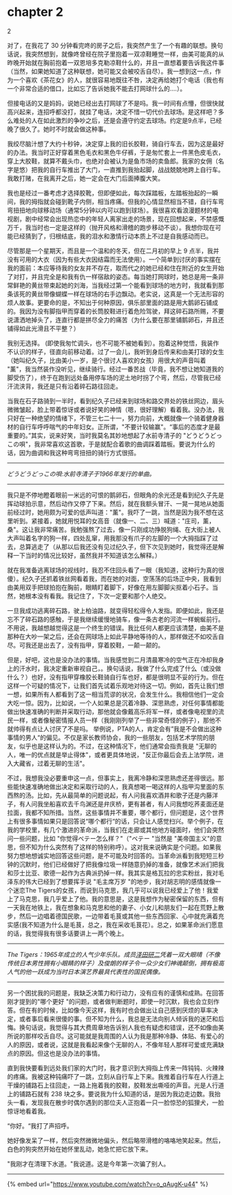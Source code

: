 # chapter 2

&#x20;                                                                                   2&#x20;

&#x20;   对了，在我花了 30 分钟看完咚的房子之后，我突然产生了一个有趣的联想。换句话说，我突然想到，就像咚曾经在院子里抱着一双凉鞋睡觉一样，由美可能真的从昨晚开始就在胸前抱着一双恩培多克勒凉鞋什么的，并且一直想着要告诉我这件事（当然，如果她知道了这种联想，她可能又会被咬舌自尽）。我一想到这一点，作为一个喜欢《茶花女》的人，就很容易地既往不咎，决定再给她打个电话（我也有一个非常合适的借口，比如忘了告诉她我不能去打网球什么的....）。&#x20;

&#x20;   但接电话的又是妈妈，说她已经出去打网球了不是吗。我一时间有点懵，但很快就高兴起来，连招呼都没打，就挂了电话，决定不惜一切代价去球场。是这样吧？多么难处的人在如此激烈的争吵之后，还是会遵守约定去球场。约定是9点半，已经晚了很久了。她时不时就会做这种事。&#x20;

&#x20;   我绞尽脑汁想了大约十秒钟，决定穿上我的旧长胶鞋，骑自行车去，因为这是最好的办法。我当时正好穿着黑色毛衣和黑色牛仔裤，于是匆忙套上一件黑色皮毛衣，穿上大胶鞋，就算不戴头巾，也绝对会被认为是鱼市场的卖鱼郎。我家的女佣（名字是悠）把我的自行车推出了大门，一直推到我抬起脚，战战兢兢地跨上自行车。我敢打赌，在我离开之后，她一定会在大门后面捧腹大笑。&#x20;

&#x20;   我也是经过一番考虑才选择胶靴，但即便如此，每次踩踏板，左踏板抬起的一瞬间，我的拇指就会碰到靴子内侧，相当疼痛。但我的心情显然相当不错，自行车弯弯扭扭地向球移动场（通常5分钟以内可以跑到球场）。我很喜欢看浪漫题材的电视剧，剧中经常会出现热恋中的年轻人离家出走的场景，现在回想起来，不禁感慨万千，我当时也一定是这样的（抛开风格和滑稽的跑步移动不谈）。我想你现在可能已经猜到了，归根结底，我的泪水和激情行动本质上不过是自我感动而已。&#x20;

&#x20;   尽管那是一个星期天，而且是一个温和的冬天，但在二月初的早上 9 点半，我并没有可用的大衣（因为有些大衣因结霜而无法使用）。一个简单到讨厌的事实摆在我的面前：本应等待我的女友并不存在，取而代之的她已经和住在附近的女生开始了对打，并且完全是和我有仇一样宿敌的姿态。每当她打网球时，她总是用一条非常鲜艳的黄丝带束起她的刘海，当我经过第一个能看到球场的地方时，我就看到那条该死的黄丝带像蝴蝶一样在球场的右手边飘动。老实说，这真是一个无法形容的烦人故事。更要命的是，不知出于何种原因，俱乐部里面的路是用大鹅卵石铺成的。我因为没有脚指甲而穿着的长筒胶鞋进行着危险驾驶，拜这碎石路所赐，不要说潇洒地掉头了，连直行都是拼尽全力的痛苦（为什么要在那里铺鹅卵石，并且还铺得如此光滑且不平整？）&#x20;

&#x20;   我别无选择。 (即使我匆忙调头，也不可能不被她看到）。抱着这种觉悟，我装作不认识的样子，径直向前移动着。过了一会儿，我听到身后传来和由美打球的女生（她叫纪久子，比由美小一岁，是个很讨人喜欢的女孩）用很大的声音叫着 "薰"，我当然装作没听见，继续骑行。经过一番苦战（毕竟，我不想让她知道我的脚受伤了），终于在跑到远处备用停车场的泥土地时拐了个弯，然后，尽管我已经汗流浃背，我还是只有沿着碎石路往回走。&#x20;

&#x20;   当我在石子路骑到一半时，看到纪久子已经来到球场和路交界处的铁丝网边，眉头微微皱起，脸上带着惊讶或者说好笑的神情（嗯，很好理解）看着我。没办法，我只好在一种绝望的情绪下，不管三七二十一，努力向前，大概就像一个骑着健身器材的自行车呼呼喘气的中年妇女。正所谓，"不要计较输赢"。“事后的态度才是最重要的。”其实，说来好笑，当时我莫名其妙地想起了水前寺清子的 "どうどうどっこの唄"，我非常喜欢这首歌，于是就配合着歌的曲调踩着踏板。要说为什么的话，因为曲调和我这种弯弯扭扭的骑行方式很搭。&#x20;

***

_どうどうどっこの唄:水前寺清子于1966年发行的单曲。_

***

&#x20;   我只是不停地瞪着眼前一米远的可恨的鹅卵石，但眼角的余光还是看到纪久子先是挥动球拍示意，然后动作又停了下来。然后，就在我额头冒汗、一晃一晃地从她面前经过时，她用颇为可爱的低声叫道："薰"。我吓了一跳，当然是因为我不想在这里听到。紧接着，她就用悦耳的女高音（就像一、二、三）喊道："庄司，薰，桑"。这让我非常痛苦。我勉强熬了过去，像一只刚成功挣脱狗绳、在大街上被人大声叫着名字的狗一样，四处乱窜，用我那没有爪子的左脚的一个大拇指踩了过去，总算逃走了（从那以后我还没有见过纪久子，但下次见到她时，我觉得还是解释一下当时的情况比较好，虽然我并不知道该怎么解释。）

&#x20;   就在我准备逃离球场的视线时，我忍不住回头看了一眼（我知道，这种行为真的很傻）。纪久子还抓着铁丝网看着我，而在她的对面，空荡荡的后场正中央，我看到由美用双手把球拍抱在胸前，眼睛盯着脚下，好像在用左脚脚尖抠着小石子。当然，她根本没有看我。我记住了，下次一定要和那个人绝交。

&#x20;   一旦我成功逃离碎石路，驶上柏油路，就变得轻松得令人发指。即便如此，我还是忘不了碎石路的感触，于是我继续缓慢地骑车，像一条古老的河流一样蜿蜒前行。不用说，我越想越觉得这是一个终生的错误。我比任何人都更应该清楚，由美不是那种在大吵一架之后，还会在网球场上如此平静地等待的人，那样做还不如咬舌自尽。可我还是出去了，没有指甲，穿着胶鞋，一颠一颠的。

&#x20;   但是，好吧，这也是没办法的事情。当我感觉到二月清晨寒冷的空气正在冷却我身上的汗水时，我决定重新审视自己，。换句话说，我做了什么完成了什么（或没做什么？）也好，没有指甲穿橡胶长鞋骑自行车也好，都是很明显不妥的行为。但在这样一个可疑的情况下，让我们首先试着乐观地对待这一切。例如，首先让我们想一想，如果所有人都看到了这一相当荒谬的状况，会发生什么。我相信他们一定会大吃一惊。因为，比如说，一个人如果总是沉着冷静、深思熟虑，对任何事情都能做出快速准确的判断并采取行动，那他就会像戴高乐将军一样，或者像电视里的流民一样，或者像秘密情报人员一样（我刚刚列举了一些非常奇怪的例子），那他不就帅得有点让人讨厌了不是吗。 举例说，PTA的人，肯定会有”我是不会做出这种事情的男人“的偏见。不仅是家长教师协会，我的一些朋友，包括艺术学院的朋友，似乎也是这样认为的。不过，在这种情况下，他们通常会指责我是 "无聊的人，唯一的优点就是举止得体"，或者更具体地说，"反正你最后会去上法学院，进入大藏省，过着无聊的生活"。

&#x20;   不过，我想我没必要重申这一点，但事实上，我离冷静和深思熟虑还差得很远。那些能快速准确地做出决定和采取行动的人，我真想喝一喝这样的人指甲沟里面的东西熬的汤。比如，先从最简单的问题说起，有人问我喜欢酒井和歌子还是内藤洋子，有人问我坐船喜欢去千鸟渊还是弁庆桥，更有甚者，有人问我想吃荞麦面还是拉面，我都不知所措。当然，这些事情并不重要，哪个都行，但问题是，这个世界上有很多事情如果只是回答说“哪个都行“的话，只会让人感觉扫兴。举个例子，在我的学校里，有几个激进的革命派，当我们在走廊或其他地方碰面时，他们会突然问一些问题，比如 "你觉得ベテー怎么样？"（"ベテー "当然是 "美帝国主义"的意思，但不知为什么突然有了这样的特别称呼）。这对我来说确实是个问题。如果我努力想地想诚实地回答这些问题，是不可能及时回答的。当革命派看到我短短三秒钟的沉默时，他们已经做好了把我像垃圾一样随意扔掉的准备，就像艺术派们把我和莎士比亚、歌德一起作为古典派扔掉一样。我其实是格瓦拉的忠实粉丝，我对毛泽东的伟大已经到了想要挥手说 "毛主席万岁 "的地步，我对胡志明的感情就像一个迷恋The Tigers的女孩，而说到马克思，我几乎可以说我已经爱上了他！我爱上了马克思，我几乎爱上了他。我的意思是，这是我想作为秘密保留的东西，但有一天我在地铁上，我在想象和马克思和他的妻子、小女儿和朋友们一起在荒野上散步，然后一边唱着德国民歌，一边带着毛茛或其他一些东西回家、心中就充满着充实感(我不知道为什么是毛茛，总之，我在采收毛茛花）。总之，如果革命派们愿意的话，我觉得我有很多话要讲上一两个晚上。

***

_The Tigers：1965年成立的人气少年乐队。成员_[_泽田研二_](https://zh.wikipedia.org/wiki/%E6%BE%A4%E7%94%B0%E7%A0%94%E4%BA%8C)_凭着一双大眼晴（不像传统日本男性拥有小眼睛的样子）及俊朗的样子令一众少女们神魂颠倒，拥有极高人气的他一跃成为当时日本演艺界最具代表性的国民偶像。_

***

&#x20;   另一个困扰我的问题是，我缺乏决策力和行动力，没有应有的谨慎和成熟。在回答刚才提到的"哪个更好 "的问题，或者做判断题时，即使一时沉默，我也会立刻作答。但在有的时候，比如像今天这样，我有时也会做出让自己感到厌烦的草率决定，或者事后看来很傻的事。但不知为什么，我总是无法向别人倾诉我的迷茫和后悔。换句话说，我觉得与其大费周章地告诉别人我也有疑虑和错误，还不如像由美所说的那样咬舌自尽。这可能就是我周围的人认为我是那种冷静、体贴、有爱心的人的原因，或者说，这就是我看起来像个无聊的人，不像年轻人那样可爱或充满缺点的原因。但这也是没办法的事情。

&#x20;   直到我快要看到远处我们家的大门时，我才意识到大拇指上传来一阵钝钝、火辣辣的疼痛。我被这种钝痛吓了一跳，立刻从自行车上下来。我推着自行车在人行道上干燥的铺路石上往回走，一路上拖着我的胶鞋，胶鞋发出嘶哑的声音。光是人行道上的铺路石就有 238 块之多。要说我为什么知道的话，是因为我边走边数。我抬头一看，发现我在散步时偶尔遇到的那位夫人正抱着一只一脸惊恐的狐狸犬，一脸惊讶地看着我。

&#x20;   “你好。“我打了声招呼。

&#x20;   她好像发呆了一样，然后突然微微地偏头，然后略带滑稽的咯咯地笑起来。然后，白色的狗突然开始在她怀里乱动，她急忙把它放下来。

&#x20;   "我刚才在清理下水道。"我说道。这是今年第一次骗了别人。

***



{% embed url="https://www.youtube.com/watch?v=o_qAugK-u44" %}
